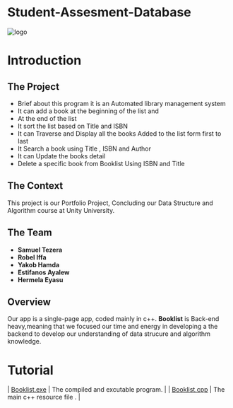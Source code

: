 # Student-Assesment-Database
![logo](https://i.imgur.com/uzjDFtS.png)
# Introduction
## The Project
  * Brief about this program it is an Automated library management system
  * It can add a book at the beginning of the list and
  * At the end of the list
  * It sort the list based on Title and ISBN
  * It can Traverse and Display all the books Added to the list form first to last
  * It Search a book using Title , ISBN and Author
  * It can Update the books detail
  * Delete a specific book from Booklist Using ISBN and Title

  ## The Context 
  This project is our Portfolio Project, Concluding our Data Structure and Algorithm course at Unity University.
  ## The Team
  * **Samuel Tezera**
  * **Robel Iffa**
  * **Yakob Hamda**
  * **Estifanos Ayalew**
  * **Hermela Eyasu**
## Overview
Our app is a single-page app, coded mainly in c++. **Booklist** is Back-end heavy,meaning that we focused our time and energy in developing a the backend to develop our understanding of data strucure and algorithm knowledge. 

# Tutorial
| [Booklist.exe](./Booklist.exe) | The compiled and excutable program. |
| [Booklist.cpp](./Booklist.cpp) | The main c++ resource file . |
